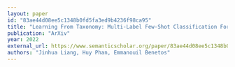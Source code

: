 ```yaml
---
layout: paper
id: "83ae44d08ee5c1348b0fd5fa3ed9b4236f98ca95"
title: "Learning From Taxonomy: Multi-Label Few-Shot Classification For Everyday Sound Recognition"
publication: "ArXiv"
year: 2022
external_url: https://www.semanticscholar.org/paper/83ae44d08ee5c1348b0fd5fa3ed9b4236f98ca95
authors: "Jinhua Liang, Huy Phan, Emmanouil Benetos"
---
```

